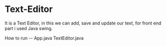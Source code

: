 # Text-Editor
It is a Text Editor, in this we can add, save and update our text, for front end part i used Java swing.

How to run --
App.java
TextEditor.java

